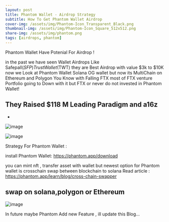 ```yaml
---
layout: post
title: Phantom Wallet - Airdrop Strategy
subtitle: How To Get Phantom Wallet Airdrop
cover-img: /assets/img/Phantom-Icon_Transparent_Black.png
thumbnail-img: /assets/img/Phantom-Icon_Square_512x512.png
share-img: /assets/img/phantom.png
tags: [airdrops, phantom]
---
```


Phantom Wallet Have Potenial For Airdrop !

in the past we have seen Wallet Airdrops Like Safepall($SFP) TrustWallet($TWT) they are Best Airdrop with value $3k to $10K
now we Look at Phantom Wallet Solana OG wallet but now its MultiChain on Ethereum and Polygon 
You Know with Falling FTX most of FTX venture Portfolio going to Down with it but FTX or  never do not invested in Phantom Wallet!

## They Raised $118 M Leading Paradigm and a16z 
-
![image](https://github.com/0xflutter/blog.github.com/assets/76862881/09a01fef-74ce-4f34-abe8-ac9e2448270d)

![image](https://github.com/0xflutter/blog.github.com/assets/76862881/5944d483-fa6e-44ac-9f6d-c5c703dfb000)

Strategy For Phantom Wallet :

install Phantom Wallet:
https://phantom.app/download

you can mint nft , transfer asset with wallet
but newest option for  Phantom wallet is crosschain swap between blockchain to solana 
Read article :
https://phantom.app/learn/blog/cross-chain-swapper

## swap on solana,polygon or Ethereum 

![image](https://github.com/0xflutter/blog.github.com/assets/76862881/8f1badfc-62f8-421e-b5e2-c37c1432eb5b)

In future maybe Phantom Add new Feature , ill update this Blog...
